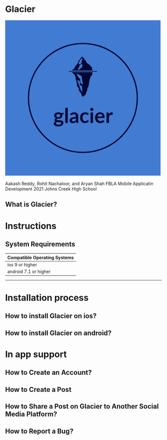 # Glacier

<img src="glacier-logos.jpeg" width = "500" height = "500">

Aakash Reddy, Rohit Nachaloor, and Aryan Shah
FBLA Mobile Applicatin Development 2021
Johns Creek High School

## What is Glacier?


# Instructions

## System Requirements

| Compatible Operating Systems |
| -----------------------------|
| ios 9 or higher              |
| android 7.1 or higher        |
---

# Installation process

## How to install Glacier on ios?


## How to install Glacier on android?


# In app support

## How to Create an Account?

## How to Create a Post

## How to Share a Post on Glacier to Another Social Media Platform?

## How to Report a Bug?




